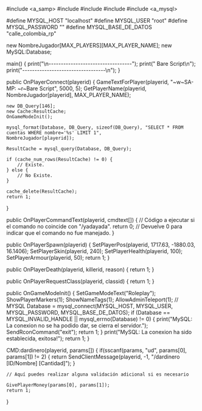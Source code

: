 #include <a_samp>
#include <streamer>
#include <sscanf2>
#include <zcmd>
#include <a_mysql>

#define MYSQL_HOST "localhost"
#define MYSQL_USER "root"
#define MYSQL_PASSWORD ""
#define MYSQL_BASE_DE_DATOS "calle_colombia_rp"

new NombreJugador[MAX_PLAYERS][MAX_PLAYER_NAME];
new MySQL:Database;

main()
{
    print("\n----------------------------------");
    print("  Bare Script\n");
    print("----------------------------------\n");
}

public OnPlayerConnect(playerid)
{
    GameTextForPlayer(playerid, "~w~SA-MP: ~r~Bare Script", 5000, 5);
    GetPlayerName(playerid, NombreJugador[playerid], MAX_PLAYER_NAME);

    new DB_Query[146];
    new Cache:ResultCache;
    OnGameModeInit();

    mysql_format(Database, DB_Query, sizeof(DB_Query), "SELECT * FROM cuentas WHERE nombre='%s' LIMIT 1",
    NombreJugador[playerid]);

    ResultCache = mysql_query(Database, DB_Query);

    if (cache_num_rows(ResultCache) != 0) {
        // Existe.
    } else {
        // No Existe.
    }

    cache_delete(ResultCache);
    return 1;
}

public OnPlayerCommandText(playerid, cmdtext[])
{
    // Código a ejecutar si el comando no coincide con "/yadayada".
    return 0; // Devuelve 0 para indicar que el comando no fue manejado.
}

public OnPlayerSpawn(playerid)
{
    SetPlayerPos(playerid, 1717.63, -1880.03, 16.1406);
    SetPlayerSkin(playerid, 240);
    SetPlayerHealth(playerid, 100);
    SetPlayerArmour(playerid, 50);
    return 1;
}

public OnPlayerDeath(playerid, killerid, reason)
{
    return 1;
}

public OnPlayerRequestClass(playerid, classid)
{
    return 1;
}

public OnGameModeInit()
{
    SetGameModeText("Roleplay");
    ShowPlayerMarkers(1);
    ShowNameTags(1);
    AllowAdminTeleport(1);
    // MYSQL
    Database = mysql_connect(MYSQL_HOST, MYSQL_USER, MYSQL_PASSWORD, MYSQL_BASE_DE_DATOS);
    if (Database == MYSQL_INVALID_HANDLE || mysql_errno(Database) != 0) {
        print("MySQL: La conexion no se ha podido dar, se cierra el servidor.");
        SendRconCommand("exit");
        return 1;
    }
    print("MySQL: La conexion ha sido establecida, exitosa!");
    return 1;
}


CMD:dardinero(playerid, params[])
{
    if(sscanf(params, "ud", params[0], params[1]) != 2)
    {
        return SendClientMessage(playerid, -1, "/dardinero [ID/Nombre] [Cantidad]");
    }

    // Aquí puedes realizar alguna validación adicional si es necesario

    GivePlayerMoney(params[0], params[1]);
    return 1;
}
